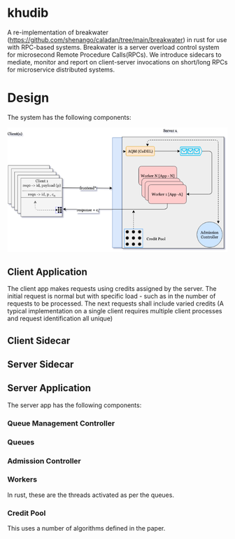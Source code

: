 # khudib

A re-implementation of breakwater (https://github.com/shenango/caladan/tree/main/breakwater) in rust for use with RPC-based systems. Breakwater is a server overload control system for microsecond Remote Procedure Calls(RPCs). We introduce sidecars to mediate, monitor and report on client-server invocations on short/long RPCs for microservice distributed systems.

# Design
The system has the following components:

![Khudib Design](khudib.png)

## Client Application
The client app makes requests using credits assigned by the server. The initial request is normal but with specific load - such as in the number of requests to be processed.
The next requests shall include varied credits (A typical implementation on a single client requires multiple client processes and request identification all unique)

## Client Sidecar

## Server Sidecar

## Server Application
The server app has the following components:
### Queue Management Controller 
### Queues
### Admission Controller
### Workers
In rust, these are the threads activated as per the queues.
### Credit Pool
This uses a number of algorithms defined in the paper.

